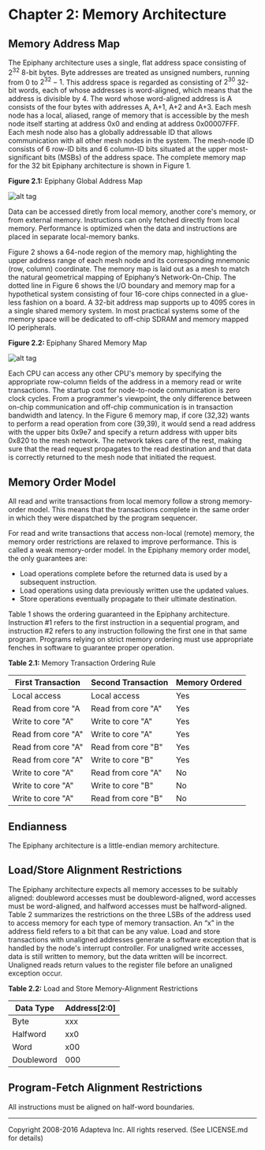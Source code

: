 # Chapter 2: Memory Architecture

## Memory Address Map

The Epiphany architecture uses a single, flat address space consisting of $2^{32}$ 8-bit bytes. Byte addresses are treated as unsigned numbers, running from 0 to $2^{32} - 1$. This address space is regarded as consisting of $2^{30}$ 32-bit words, each of whose addresses is word-aligned, which means that the address is divisible by 4. The word whose word-aligned address is A consists of the four bytes with addresses A, A+1, A+2 and A+3. Each mesh node has a local, aliased, range of memory that is accessible by the mesh node itself starting at address 0x0 and ending at address 0x00007FFF. Each mesh node also has a globally addressable ID that allows communication with all other mesh nodes in the system. The mesh-node ID consists of 6 row-ID bits and 6 column-ID bits situated at the upper most-significant bits (MSBs) of the address space. The complete memory map for the 32 bit Epiphany architecture is shown in Figure 1.


**Figure 2.1:** Epiphany Global Address Map

![alt tag](../figures/memorymap.jpg)

Data can be accessed diretly from local memory, another core's memory, or from external memory. Instructions can only fetched directly from local memory. Performance is optimized when the data and instructions are placed in separate local-memory banks.

Figure 2 shows a 64-node region of the memory map, highlighting the upper address range of each mesh node and its corresponding mnemonic (row, column) coordinate. The memory map is laid out as a mesh to match the natural geometrical mapping of Epiphany’s Network-On-Chip. The dotted line in Figure 6 shows the I/O boundary and memory map for a hypothetical system consisting of four 16-core chips connected in a glue-less fashion on a board. A 32-bit address map supports up to 4095 cores in a single shared memory system. In most practical systems some of the memory space will be dedicated to off-chip SDRAM and memory mapped IO peripherals.

**Figure 2.2:** Epiphany Shared Memory Map

![alt tag](../figures/memory_example.jpg)

Each CPU can access any other CPU's memory by specifying the appropriate row-column fields of the address in a memory read or write transactions. The startup cost for node-to-node communication is zero clock cycles. From a programmer's viewpoint, the only difference between on-chip communication and off-chip communication is in transaction bandwidth and latency. In the Figure 6 memory map, if core (32,32) wants to perform a read operation from core (39,39), it would send a read address with the upper bits 0x9e7 and specify a return address with upper bits 0x820 to the mesh network. The network takes care of the rest, making sure that the read request propagates to the read destination and that data is correctly returned to the mesh node that initiated the request.

## Memory Order Model

All read and write transactions from local memory follow a strong memory-order model. This means that the transactions complete in the same order in which they were dispatched by the program sequencer.

For read and write transactions that access non-local (remote) memory, the memory order restrictions are relaxed to improve performance. This is called a weak memory-order model. In the Epiphany memory order model, the only guarantees are:
* Load operations complete before the returned data is used by a subsequent instruction.
* Load operations using data previously written use the updated values.
* Store operations eventually propagate to their ultimate destination.

Table 1 shows the ordering guaranteed in the Epiphany architecture. Instruction #1 refers to the first instruction in a sequential program, and instruction #2 refers to any instruction following the first one in that same program. Programs relying on strict memory ordering must use appropriate fenches in software to guarantee proper operation.

**Table 2.1:** Memory Transaction Ordering Rule

| First Transaction  | Second Transaction | Memory Ordered         |
| -------------------|--------------------|------------------------|
| Local access       | Local access       | Yes                    |
| Read from core "A  | Read from core "A" | Yes                    |
| Write to core "A"  | Write to core "A"  | Yes                    |
| Read from core "A" | Write to core "A"  | Yes                    |
| Read from core "A" | Read from core "B" | Yes                    |
| Read from core "A" | Write to core "B"  | Yes                    |
| Write to core "A"  | Read from core "A" | No                     |
| Write to core "A"  | Write to core "B"  | No                     |
| Write to core "A"  | Read from core "B" | No                     |


## Endianness

The Epiphany architecture is a little-endian memory architecture. 


## Load/Store Alignment Restrictions

The Epiphany architecture expects all memory accesses to be suitably aligned: doubleword accesses must be doubleword-aligned, word accesses must be word-aligned, and halfword accesses must be halfword-aligned. Table 2 summarizes the restrictions on the three LSBs of the address used to access memory for each type of memory transaction. An “x” in the address field refers to a bit that can be any value. Load and store transactions with unaligned addresses generate a software exception that is handled by the node's interrupt controller. For unaligned write accesses, data is still written to memory, but the data written will be incorrect. Unaligned reads return values to the register file before an unaligned exception occur.

**Table 2.2:** Load and Store Memory-Alignment Restrictions

| Data Type  | Address[2:0] |
|------------|--------------|
| Byte       | xxx          |
| Halfword   | xx0          |
| Word       | x00          |
| Doubleword | 000          |

## Program-Fetch Alignment Restrictions
All instructions must be aligned on half-word boundaries. 

----
Copyright 2008-2016 Adapteva Inc. All rights reserved.
(See LICENSE.md for details)
